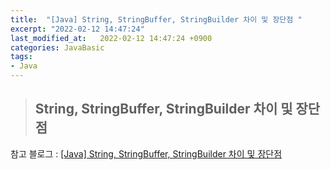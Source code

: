 ```yaml
---
title:  "[Java] String, StringBuffer, StringBuilder 차이 및 장단점 "
excerpt: "2022-02-12 14:47:24"
last_modified_at:   2022-02-12 14:47:24 +0900
categories: JavaBasic
tags:
- Java
---
```


>## String, StringBuffer, StringBuilder 차이 및 장단점  



참고 블로그 : [[Java] String, StringBuffer, StringBuilder 차이 및 장단점](https://ifuwanna.tistory.com/221)   
